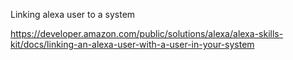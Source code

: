 Linking alexa user to a system

https://developer.amazon.com/public/solutions/alexa/alexa-skills-kit/docs/linking-an-alexa-user-with-a-user-in-your-system
